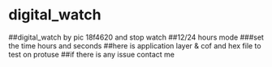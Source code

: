 # digital_watch
##digital_watch by pic 18f4620 and stop watch 
##12/24 hours mode
###set the time hours and seconds
##here is application layer & cof and hex file to test on protuse 
##if there is any issue contact me
